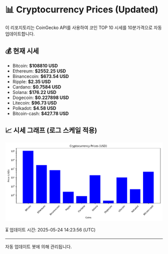 
# 📊 Cryptocurrency Prices (Updated)

이 리포지토리는 CoinGecko API를 사용하여 코인 TOP 10 시세를 10분가격으로 자동 업데이트합니다.

## 💰 현재 시세
- Bitcoin: **$108810 USD**
- Ethereum: **$2552.25 USD**
- Binancecoin: **$673.54 USD**
- Ripple: **$2.35 USD**
- Cardano: **$0.7584 USD**
- Solana: **$176.22 USD**
- Dogecoin: **$0.227898 USD**
- Litecoin: **$96.73 USD**
- Polkadot: **$4.58 USD**
- Bitcoin-cash: **$427.78 USD**

## 📈 시세 그래프 (로그 스케일 적용)
![Crypto Prices](crypto_prices.png)

⏳ 업데이트 시간: 2025-05-24 14:23:56 (UTC)

---
자동 업데이트 봇에 의해 관리됩니다.
